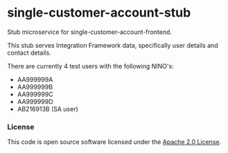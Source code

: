 
# single-customer-account-stub

Stub microservice for single-customer-account-frontend.

This stub serves Integration Framework data, specifically user details and contact details.

There are currently 4 test users with the following NINO's:
- AA999999A
- AA999999B
- AA999999C
- AA999999D
- AB216913B (SA user)

### License

This code is open source software licensed under the [Apache 2.0 License]("http://www.apache.org/licenses/LICENSE-2.0.html").
